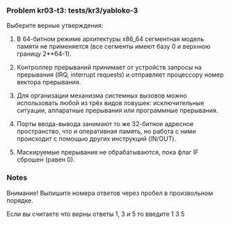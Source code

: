### Problem kr03-t3: tests/kr3/yabloko-3

Выберите верные утверждения:

1) В 64-битном режиме архитектуры x86_64 сегментная модель памяти не применяется (все сегменты имеют
базу 0 и верхнюю границу 2**64-1).

2) Контроллер прерываний принимает от устройств запросы на прерывания (IRQ, interrupt requests) и
отправляет процессору номер вектора прерывания.

3) Для организации механизма системных вызовов можно использовать любой из трёх видов ловушек:
исключительные ситуации, аппаратные прерывания или программные прерывания.

4) Порты ввода-вывода занимают то же 32-битное адресное пространство, что и оперативная память, но
работа с ними происходит с помощью других инструкций (IN/OUT).

5) Маскируемые прерывания не обрабатываются, пока флаг IF сброшен (равен 0).

### Notes

Внимание! Выпишите номера ответов через пробел в произвольном порядке.

Если вы считаете что верны ответы 1, 3 и 5 то введите 1 3 5

